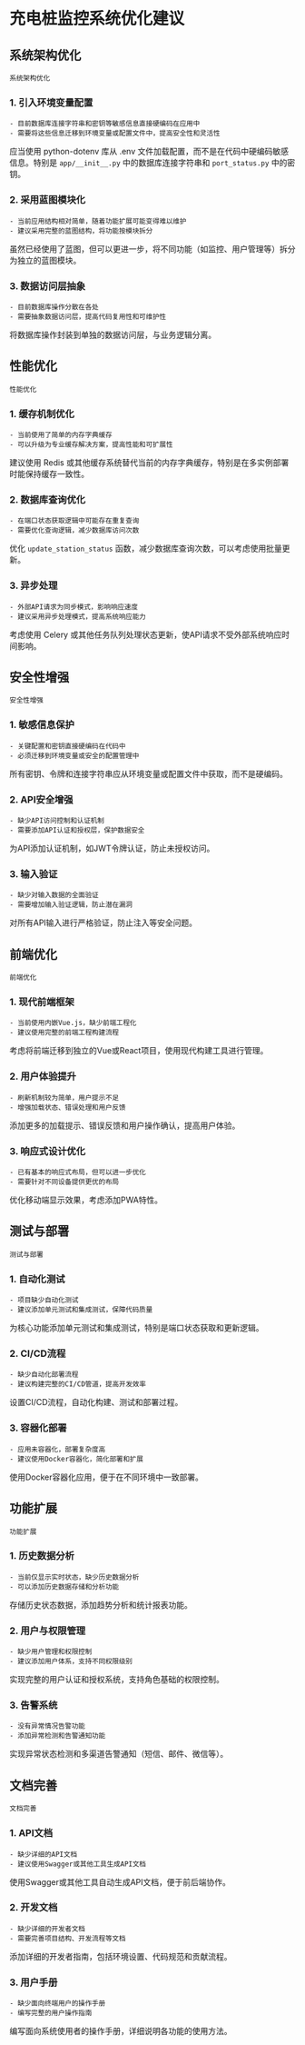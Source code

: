 # 充电桩监控系统优化建议

## 系统架构优化
```architecture
系统架构优化
```

### 1. 引入环境变量配置
```environment-config
- 目前数据库连接字符串和密钥等敏感信息直接硬编码在应用中
- 需要将这些信息迁移到环境变量或配置文件中，提高安全性和灵活性
```

应当使用 python-dotenv 库从 .env 文件加载配置，而不是在代码中硬编码敏感信息。特别是 `app/__init__.py` 中的数据库连接字符串和 `port_status.py` 中的密钥。

### 2. 采用蓝图模块化
```blueprint-modularization
- 当前应用结构相对简单，随着功能扩展可能变得难以维护
- 建议采用完整的蓝图结构，将功能按模块拆分
```

虽然已经使用了蓝图，但可以更进一步，将不同功能（如监控、用户管理等）拆分为独立的蓝图模块。

### 3. 数据访问层抽象
```data-access-layer
- 目前数据库操作分散在各处
- 需要抽象数据访问层，提高代码复用性和可维护性
```

将数据库操作封装到单独的数据访问层，与业务逻辑分离。

## 性能优化
```performance
性能优化
```

### 1. 缓存机制优化
```caching
- 当前使用了简单的内存字典缓存
- 可以升级为专业缓存解决方案，提高性能和可扩展性
```

建议使用 Redis 或其他缓存系统替代当前的内存字典缓存，特别是在多实例部署时能保持缓存一致性。

### 2. 数据库查询优化
```db-queries
- 在端口状态获取逻辑中可能存在重复查询
- 需要优化查询逻辑，减少数据库访问次数
```

优化 `update_station_status` 函数，减少数据库查询次数，可以考虑使用批量更新。

### 3. 异步处理
```async-processing
- 外部API请求为同步模式，影响响应速度
- 建议采用异步处理模式，提高系统响应能力
```

考虑使用 Celery 或其他任务队列处理状态更新，使API请求不受外部系统响应时间影响。

## 安全性增强
```security
安全性增强
```

### 1. 敏感信息保护
```sensitive-info
- 关键配置和密钥直接硬编码在代码中
- 必须迁移到环境变量或安全的配置管理中
```

所有密钥、令牌和连接字符串应从环境变量或配置文件中获取，而不是硬编码。

### 2. API安全增强
```api-security
- 缺少API访问控制和认证机制
- 需要添加API认证和授权层，保护数据安全
```

为API添加认证机制，如JWT令牌认证，防止未授权访问。

### 3. 输入验证
```input-validation
- 缺少对输入数据的全面验证
- 需要增加输入验证逻辑，防止潜在漏洞
```

对所有API输入进行严格验证，防止注入等安全问题。

## 前端优化
```frontend
前端优化
```

### 1. 现代前端框架
```modern-frontend
- 当前使用内嵌Vue.js，缺少前端工程化
- 建议使用完整的前端工程构建流程
```

考虑将前端迁移到独立的Vue或React项目，使用现代构建工具进行管理。

### 2. 用户体验提升
```user-experience
- 刷新机制较为简单，用户提示不足
- 增强加载状态、错误处理和用户反馈
```

添加更多的加载提示、错误反馈和用户操作确认，提高用户体验。

### 3. 响应式设计优化
```responsive-design
- 已有基本的响应式布局，但可以进一步优化
- 需要针对不同设备提供更优的布局
```

优化移动端显示效果，考虑添加PWA特性。

## 测试与部署
```testing-deployment
测试与部署
```

### 1. 自动化测试
```automated-testing
- 项目缺少自动化测试
- 建议添加单元测试和集成测试，保障代码质量
```

为核心功能添加单元测试和集成测试，特别是端口状态获取和更新逻辑。

### 2. CI/CD流程
```ci-cd
- 缺少自动化部署流程
- 建议构建完整的CI/CD管道，提高开发效率
```

设置CI/CD流程，自动化构建、测试和部署过程。

### 3. 容器化部署
```containerization
- 应用未容器化，部署复杂度高
- 建议使用Docker容器化，简化部署和扩展
```

使用Docker容器化应用，便于在不同环境中一致部署。

## 功能扩展
```feature-expansion
功能扩展
```

### 1. 历史数据分析
```historical-data
- 当前仅显示实时状态，缺少历史数据分析
- 可以添加历史数据存储和分析功能
```

存储历史状态数据，添加趋势分析和统计报表功能。

### 2. 用户与权限管理
```user-management
- 缺少用户管理和权限控制
- 建议添加用户体系，支持不同权限级别
```

实现完整的用户认证和授权系统，支持角色基础的权限控制。

### 3. 告警系统
```alert-system
- 没有异常情况告警功能
- 添加异常检测和告警通知功能
```

实现异常状态检测和多渠道告警通知（短信、邮件、微信等）。

## 文档完善
```documentation
文档完善
```

### 1. API文档
```api-docs
- 缺少详细的API文档
- 建议使用Swagger或其他工具生成API文档
```

使用Swagger或其他工具自动生成API文档，便于前后端协作。

### 2. 开发文档
```dev-docs
- 缺少详细的开发者文档
- 需要完善项目结构、开发流程等文档
```

添加详细的开发者指南，包括环境设置、代码规范和贡献流程。

### 3. 用户手册
```user-manual
- 缺少面向终端用户的操作手册
- 编写完整的用户操作指南
```

编写面向系统使用者的操作手册，详细说明各功能的使用方法。 